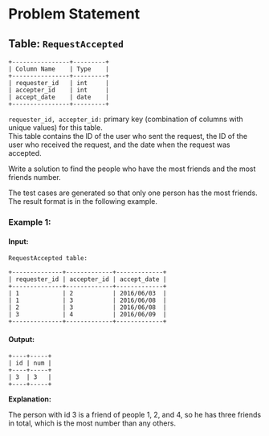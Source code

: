 
# Problem Statement
## Table:  `RequestAccepted`
```
+----------------+---------+
| Column Name    | Type    |
+----------------+---------+
| requester_id   | int     |
| accepter_id    | int     |
| accept_date    | date    |
+----------------+---------+
```
`requester_id, accepter_id:` primary key (combination of columns with unique values) for this table.\
This table contains the ID of the user who sent the request, the ID of the user who received the request, and the date when the request was accepted.

Write a solution to find the people who have the most friends and the most friends number.

The test cases are generated so that only one person has the most friends.
The result format is in the following example.

### Example 1:
#### Input:
`RequestAccepted table:`
```
+--------------+-------------+-------------+
| requester_id | accepter_id | accept_date |
+--------------+-------------+-------------+
| 1            | 2           | 2016/06/03  |
| 1            | 3           | 2016/06/08  |
| 2            | 3           | 2016/06/08  |
| 3            | 4           | 2016/06/09  |
+--------------+-------------+-------------+
```
#### Output:
```
+----+-----+
| id | num |
+----+-----+
| 3  | 3   |
+----+-----+
```

**Explanation:** 

The person with id 3 is a friend of people 1, 2, and 4, so he has three friends in total, which is the most number than any others.
